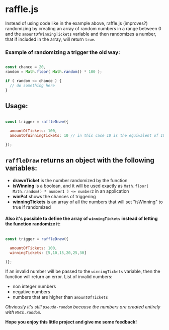 # raffle.js

Instead of using code like in the example above, raffle.js (improves?) randomizing by creating an array of random numbers in a range between 0 and the `amountOfWinningTickets` variable and then randomizes a number, that if included in the array, will return `true`.

### Example of randomizing a trigger the old way:
```js

const chance = 20,
random = Math.floor( Math.random() * 100 );

if ( random <= chance ) {
  // do something here
}

```

## Usage:
```js

const trigger = raffleDraw({

  amountOfTickets: 100,
  amountOfWinningTickets: 10 // in this case 10 is the equivalent of 10%

});

```
## `raffleDraw` returns an object with the following variables:
* **drawnTicket** is the number randomized by the function
* **isWinning** is a boolean, and it will be used exactly as `Math.floor( Math.random() * number1 ) <= number2` in an application
* **winPct** shows the chances of triggering
* **winningTickets** is an array of all the numbers that will set "isWinning" to true if randomized

#### Also it's possible to define the array of `winningTickets` instead of letting the function randomize it:
```js

const trigger = raffleDraw({

  amountOfTickets: 100,
  winningTickets: [5,10,15,20,25,30]

)};

```
If an invalid number will be passed to the `winningTickets` variable, then the function will return an error.
List of invalid numbers:
- non integer numbers
- negative numbers
- numbers that are higher than `amountOfTickets`

*Obviously it's still `pseudo-random` because the numbers are created entirely with `Math.random`.*

**Hope you enjoy this little project and give me some feedback!**
